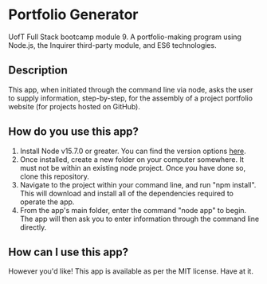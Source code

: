 # Portfolio Generator
UofT Full Stack bootcamp module 9. A portfolio-making program using Node.js, the Inquirer third-party module, and ES6 technologies.

## Description
This app, when initiated through the command line via node, asks the user to supply information, step-by-step, for the assembly of a project portfolio website (for projects hosted on GitHub).

## How do you use this app?
1. Install Node v15.7.0 or greater. You can find the version options [here](https://nodejs.org/en/download/releases/).
2. Once installed, create a new folder on your computer somewhere. It must not be within an existing node project. Once you have done so, clone this repository.
3. Navigate to the project within your command line, and run "npm install". This will download and install all of the dependencies required to operate the app.
4. From the app's main folder, enter the command "node app" to begin. The app will then ask you to enter information through the command line directly.

## How can I use this app?
However you'd like! This app is available as per the MIT license. Have at it.